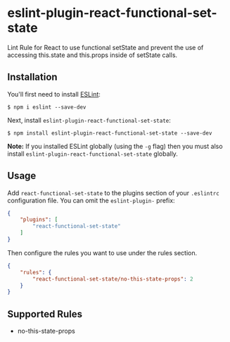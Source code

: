 # eslint-plugin-react-functional-set-state

Lint Rule for React to use functional setState and prevent the use of accessing
this.state and this.props inside of setState calls.

## Installation

You'll first need to install [ESLint](http://eslint.org):

```
$ npm i eslint --save-dev
```

Next, install `eslint-plugin-react-functional-set-state`:

```
$ npm install eslint-plugin-react-functional-set-state --save-dev
```

**Note:** If you installed ESLint globally (using the `-g` flag) then you must also install `eslint-plugin-react-functional-set-state` globally.

## Usage

Add `react-functional-set-state` to the plugins section of your `.eslintrc` configuration file. You can omit the `eslint-plugin-` prefix:

```json
{
    "plugins": [
        "react-functional-set-state"
    ]
}
```


Then configure the rules you want to use under the rules section.

```json
{
    "rules": {
        "react-functional-set-state/no-this-state-props": 2
    }
}
```

## Supported Rules

* no-this-state-props
